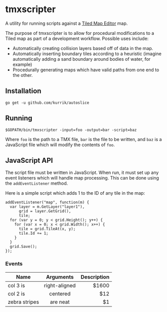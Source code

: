# tmxscripter
A utility for running scripts against a [Tiled Map Editor](http://www.mapeditor.org/) map.

The purpose of tmxscripter is to allow for procedural modifications to a Tiled map as part of a development workflow.  Possible uses include:

  * Automatically creating collision layers based off of data in the map.
  * Automatically inserting boundary tiles according to a heuristic (imagine automatically adding a sand boundary around bodies of water, for example)
  * Procedurally generating maps which have valid paths from one end to the other.

## Installation

    go get -u github.com/kurrik/autoslice

## Running

    $GOPATH/bin/tmxscripter -input=foo -output=bar -script=baz

Where `foo` is the path to a TMX file, `bar` is the file to be written, and `baz` is a JavaScript file which will modify the contents of `foo`.

## JavaScript API

The script file must be written in JavaScript.  When run, it must set up any event listeners which will handle map processing.  This can be done using the `addEventListener` method.

Here is a simple script which adds 1 to the ID of any tile in the map:

    addEventListener("map", function(m) {
      var layer = m.GetLayer("layer1"),
          grid = layer.GetGrid(),
          tile;
      for (var y = 0; y < grid.Height(); y++) {
        for (var x = 0; x < grid.Width(); x++) {
          tile = grid.TileAt(x, y);
          tile.Id += 1;
        }
      }
      grid.Save();
    });

### Events

| Name        | Arguments           | Description  |
| ------------- |:-------------:| -----:|
| col 3 is      | right-aligned | $1600 |
| col 2 is      | centered      |   $12 |
| zebra stripes | are neat      |    $1 |
